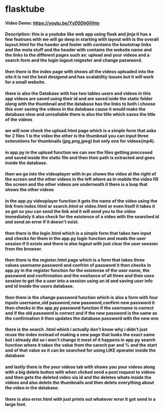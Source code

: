 # flasktube
#### Video Demo: https://youtu.be/YyD5DhGGhto
#### Description: this is a youtube like web app using flask and jinja it has a few featrues with we will go deep in starting with layout with is the overall layout.html for the haeder and footer with contains the bootstrap links and the meta stuff and the header with contains the website name and the links to the different pages such as: upload and your videos and a search form and the login logout reigester and change paswword.
#### then there is the index page with shows all the videos uploaded into the site it is not the best desigend and has scalability isuues but it will work for a small website.
#### there is also the Database with has two tables users and videos in this app videos are saved using their id and are saved iside the static folder along with the thumbnail and the database has the links to both i choose this over saving the videos in the database cause it would make the database slow and unrealiable there is also the title which saves the title of the videos 
#### we will now check the upload.html page which is a simple form that asks for 2 files 1 is the video the other is the thumbnail you can input three extenstions for thumbnails (jpg,png,jpeg) but only one for videos(mp4).
#### in app.py in the upload function we can see the files getting proccesed and saved inside the static file and then their path is extracted and goes inside the database.
#### then we go into the videoplayer with in pc shows the video at the right of the screen and the other videos in the left where as in mobile the video fill the screen and the other videos are underneath it there is a loop that shows the other videos 
#### in the app.py videoplayer function it gets the name of the video using the link from index.html or search.html or video.html or even itself it takes it as get so you can send the link and it will send you to the video immediately it also check for the existence of a video with the searched id and send an error if it doesn't exist.
#### then there is the login.html which is a simple form that takes two input and checks for them in the app.py login function and reads the user session if it exists and there is also logout with just clear the user seesion from the browser.
#### then there is the register.html page which is a form that takes three values username password and confrim of password it then checks in app.py in the register function for the existense of the user name, the password and confirmation and the exsitance of all three and then uses session to get the a user into a session using an id and saving user info and id inside the users database.
#### then there is the change password function which is also a form with four inputs username,old password,new password,confirm new password it then checks in the app.py password function if the username is correct and if the old password is correct and if the new password is the same as the confirmation it then updates the database password with the new one 
#### there is the search .html which i actually don't know why i didn't just reuse the index instead of making a new page that looks the exact same but i already did so i won't change it most of it happens in app.py search function where it takes the value from the sarech par and % and the start and of that value so it can be searched for using LIKE operater inside the database
#### and lastly there is the your videos tab with shows you your videos along with a big delete button with when clicked send a post request to videos and then gets the deleted video via id and the deletes whats inside the videos and also delets the thumbnails and then delets everything about the video in the database.
#### there is also error.html with just prints out whatever error it got send in a large font.

